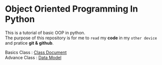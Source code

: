 # Object Oriented Programming In Python

This is a tutorial of basic OOP in python.  
The purpose of this repository is for me to `read` my __code__ 
in my `other device` and pratice __git & github__.

Basics Class : [Class Document](https://docs.python.org/3/tutorial/classes.html)  
Advance Class : [Data Model](https://docs.python.org/3/reference/datamodel.html)